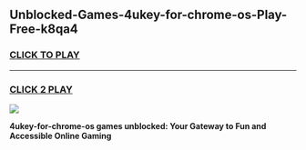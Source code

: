 
## Unblocked-Games-4ukey-for-chrome-os-Play-Free-k8qa4
<h3>
<a href="https://premium76.site?title=4ukey-for-chrome-os&ref=18A">CLICK TO PLAY</a></h3>
<hr>

<h3>
<a href="https://premium76.site?title=4ukey-for-chrome-os&ref=18A">CLICK 2 PLAY</a>
  
</h3>

<a href="https://premium76.site?title=4ukey-for-chrome-os&ref=18A"><img src="https://clearcache.store/games.png"></a>


**4ukey-for-chrome-os games unblocked: Your Gateway to Fun and Accessible Online Gaming**

